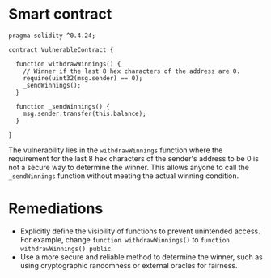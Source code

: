 # Smart contract

```solidity
pragma solidity ^0.4.24;

contract VulnerableContract {
  
  function withdrawWinnings() {
    // Winner if the last 8 hex characters of the address are 0. 
    require(uint32(msg.sender) == 0);
    _sendWinnings();
  }
  
  function _sendWinnings() {
    msg.sender.transfer(this.balance);
  }
     
}
```

The vulnerability lies in the `withdrawWinnings` function where the requirement for the last 8 hex characters of the sender's address to be 0 is not a secure way to determine the winner. This allows anyone to call the `_sendWinnings` function without meeting the actual winning condition.

# Remediations

- Explicitly define the visibility of functions to prevent unintended access. For example, change `function withdrawWinnings()` to `function withdrawWinnings() public`.
- Use a more secure and reliable method to determine the winner, such as using cryptographic randomness or external oracles for fairness.
```